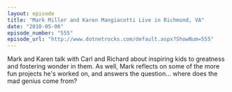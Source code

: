 ```yaml
---
layout: episode
title: "Mark Miller and Karen Mangiacotti Live in Richmond, VA"
date: "2010-05-06"
episode_number: "555"
episode_url: "http://www.dotnetrocks.com/default.aspx?ShowNum=555"
---
```


Mark and Karen talk with Carl and Richard about inspiring kids to greatness and fostering wonder in them. As well, Mark reflects on some of the more fun projects he's worked on, and answers the question... where does the mad genius come from?
